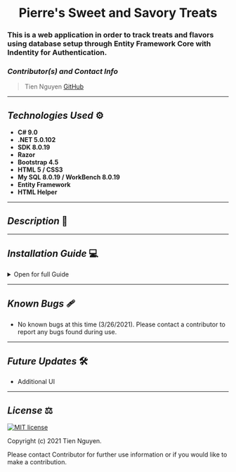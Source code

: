 # <div align="center"> **Pierre's Sweet and Savory Treats** </div>
### This is a web application in order to track treats and flavors using database setup through Entity Framework Core with Indentity for Authentication.

 ### _Contributor(s) and Contact Info_
> Tien Nguyen [GitHub](https://github.com/Tien96ng)

---

## _Technologies Used_ ⚙

* **C# 9.0**
* **.NET 5.0.102**
* **SDK 8.0.19**
* **Razor**
* **Bootstrap 4.5**
* **HTML 5 / CSS3**
* **My SQL 8.0.19 / WorkBench 8.0.19**
* **Entity Framework**
* **HTML Helper**

---

## _Description_ 📃


---

## _Installation Guide_ 💻 

<details>
<summary>Open for full Guide</summary>

### _Cloning and Initial Setup_

> Repository: 
1. In your terminal of choice or [GitHub's Desktop Application](https://desktop.github.com/) , clone the above repository from Github. For further explanation on how to clone this repository, please visit [GitHub's Documentation](https://docs.github.com/en/github/using-git/which-remote-url-should-i-use).
2. Ensure you are running .NET Core SDK by using the command dotnet --version in your terminal. If a version number is not presented, please visit [this download page for .NET 5 and install the applicable software for your OS](https://dotnet.microsoft.com/download/dotnet/5.0). 
3. Once you verify you are running a .NET 5, navigate in your terminal to Recipe directory within the Recipe-box directory you just cloned. Once there, run "dotnet build" in your terminal to build application within directory. 
4. In your terminal, while still in Recipe directory, run "dotnet restore."
5. You will require a text or code editor to complete the following steps. [VS Code is recommended](https://code.visualstudio.com/)


### _Installation: Database Recreation_

1. Ensure you are running MySQL Server 8 and MySQL WorkBench 8. If you are running windows, use the [Windows Installer ](https://dev.mysql.com/downloads/installer/) for MySQL and follow the instructions provided by the installer. For Macs, visit [MySQL Commuinity Downloads](https://dev.mysql.com/downloads/mysql/) and select macOS from the Operation Systems. This will be a manual installation. If you need additonal assistance on this, please visit Epicodus's [Learn How to Program Article](https://www.learnhowtoprogram.com/c-and-net/getting-started-with-c/installing-and-configuring-mysql).
2. Once you verify you have SQL installed, create a file called "appsettings.json" in the root directory Recipe-box. Paste the following into this file.
```
{
  "ConnectionStrings": {
      "DefaultConnection": "Server=localhost;Port={PORT OF SERVER};database=recipe-box;uid=root;pwd={PASSWORD OF SERVER};"
  }
}
```
3. In your terminal, run "dotnet ef database update"
### _Installation: General Use_

1. Back in your terminal in the Recipe production directory, type "dotnet run." The terminal will present local host routes for you to navigate to in your browser. An example would be "http://localhost:5000." Enter this into a web browser of choice to use this application. Keep the terminal running as it is being used to control the local server.
2. When finished, exit the terminal or use the command "CTRL C"(Windows) or "CMD C"(Mac) to shut down the local server.

</details>

---

## _Known Bugs_ 🩹
* No known bugs at this time (3/26/2021). Please contact a contributor to report any bugs found during use.

---

## _Future Updates_ 🛠
* Additional UI

---

## _License_ ⚖️

[![MIT license](https://img.shields.io/badge/License-MIT-blue.svg)](https://opensource.org/licenses/MIT)

Copyright (c) 2021 Tien Nguyen.

Please contact Contributor for further use information or if you would like to make a contribution.
